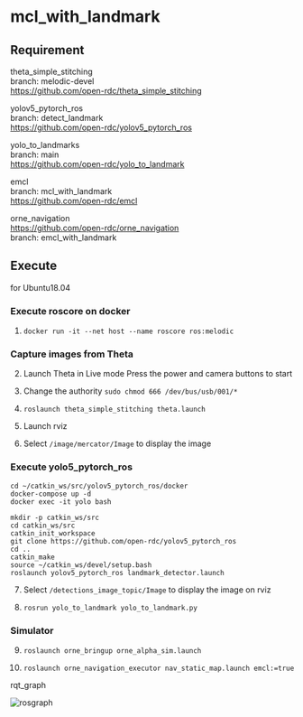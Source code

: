 # mcl_with_landmark

## Requirement
theta_simple_stitching  
branch: melodic-devel  
https://github.com/open-rdc/theta_simple_stitching  

yolov5_pytorch_ros  
branch: detect_landmark  
https://github.com/open-rdc/yolov5_pytorch_ros  

yolo_to_landmarks  
branch: main  
https://github.com/open-rdc/yolo_to_landmark  

emcl  
branch: mcl_with_landmark  
https://github.com/open-rdc/emcl  

orne_navigation  
https://github.com/open-rdc/orne_navigation  
branch: emcl_with_landmark  

## Execute
for Ubuntu18.04

### Execute roscore on docker
1) `docker run -it --net host --name roscore ros:melodic`

### Capture images from Theta
2) Launch Theta in Live mode
Press the power and camera buttons to start

3) Change the authority
`sudo chmod 666 /dev/bus/usb/001/*`
4) `roslaunch theta_simple_stitching theta.launch`
5) Launch rviz
6) Select `/image/mercator/Image` to display the image

### Execute yolo5_pytorch_ros
```
cd ~/catkin_ws/src/yolov5_pytorch_ros/docker
docker-compose up -d
docker exec -it yolo bash
```
```
mkdir -p catkin_ws/src
cd catkin_ws/src
catkin_init_workspace
git clone https://github.com/open-rdc/yolov5_pytorch_ros
cd ..
catkin_make
source ~/catkin_ws/devel/setup.bash
roslaunch yolov5_pytorch_ros landmark_detector.launch
```

7) Select `/detections_image_topic/Image` to display the image on rviz

8) `rosrun yolo_to_landmark yolo_to_landmark.py`

### Simulator
9) `roslaunch orne_bringup orne_alpha_sim.launch`

10) `roslaunch orne_navigation_executor nav_static_map.launch emcl:=true`

rqt_graph

![rosgraph](https://user-images.githubusercontent.com/5755200/188301311-da90b0bf-57b1-4b92-ae05-8186b2035a39.png)
